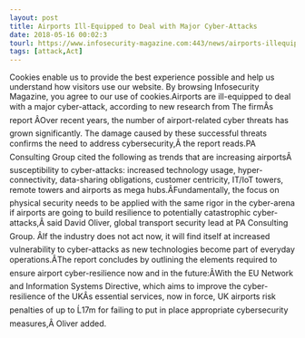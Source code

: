 ```yaml
---
layout: post
title: Airports Ill-Equipped to Deal with Major Cyber-Attacks
date: 2018-05-16 00:02:3
tourl: https://www.infosecurity-magazine.com:443/news/airports-illequipped-cyberattacks/
tags: [attack,Act]
---
```

Cookies enable us to provide the best experience possible and help us understand how visitors use our website. By browsing Infosecurity Magazine, you agree to our use of cookies.Airports are ill-equipped to deal with a major cyber-attack, according to new research from The firmÂs report ÂOver recent years, the number of airport-related cyber threats has grown significantly. The damage caused by these successful threats confirms the need to address cybersecurity,Â the report reads.PA Consulting Group cited the following as trends that are increasing airportsÂ susceptibility to cyber-attacks: increased technology usage, hyper-connectivity, data-sharing obligations, customer centricity, IT/IoT towers, remote towers and airports as mega hubs.ÂFundamentally, the focus on physical security needs to be applied with the same rigor in the cyber-arena if airports are going to build resilience to potentially catastrophic cyber-attacks,Â said David Oliver, global transport security lead at PA Consulting Group. ÂIf the industry does not act now, it will find itself at increased vulnerability to cyber-attacks as new technologies become part of everyday operations.ÂThe report concludes by outlining the elements required to ensure airport cyber-resilience now and in the future:ÂWith the EU Network and Information Systems Directive, which aims to improve the cyber-resilience of the UKÂs essential services, now in force, UK airports risk penalties of up to Ĺ17m for failing to put in place appropriate cybersecurity measures,Â Oliver added.